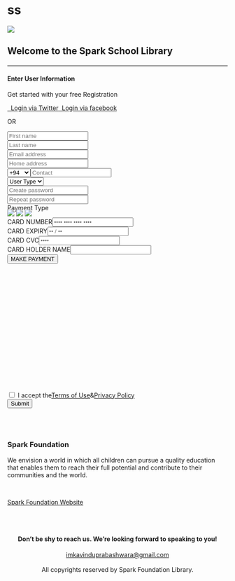 # ss
<!DOCTYPE html><html><head><meta http-equiv="Content-Type" content="text/html" ; charset="UTF-8"><meta charset="utf-8"><meta name="viewport" content="width=device-width"><title>repl.it</title><link href="style.css" rel="stylesheet" type="text/css"></head><body><script src="script.js"></script></body></html><link href="//maxcdn.bootstrapcdn.com/bootstrap/4.0.0/css/bootstrap.min.css" rel="stylesheet" id="bootstrap-css"><script src="//maxcdn.bootstrapcdn.com/bootstrap/4.0.0/js/bootstrap.min.js"></script><script src="//cdnjs.cloudflare.com/ajax/libs/jquery/3.2.1/jquery.min.js"></script><link rel="stylesheet" href="https://use.fontawesome.com/releases/v5.0.8/css/all.css"><div class="ft-left"><div class="ft-logo"><img src="https://www.spark.lk/wp-content/themes/sparkLk/images/spark-logo.svg"><h2><p class="text-center"><b>Welcome to the Spark School Library</b></h2></p><hr><div class="card bg-light"><article class="card-body mx-auto" style="max-width:400px"><h4 class="card-title mt-3 text-center">Enter User Information</h4><p class="text-center">Get started with your free Registration</p><p><a href="" class="btn btn-block btn-twitter"><i class="fab fa-twitter"></i>  Login via Twitter</a><a href="" class="btn btn-block btn-facebook"><i class="fab fa-facebook-f"></i>  Login via facebook</a></p><p class="divider-text"><span class="bg-light">OR</span></p><form><div class="form-group input-group"><div class="input-group-prepend"><span class="input-group-text"><i class="fa fa-user"></i></span></div><input name="" class="form-control" placeholder="First name" type="text"></div><div class="form-group input-group"><div class="input-group-prepend"><span class="input-group-text"><i class="fa fa-user"></i></span></div><input name="" class="form-control" placeholder="Last name" type="text"></div><div class="form-group input-group"><div class="input-group-prepend"><span class="input-group-text"><i class="fa fa-envelope"></i></span></div><input name="" class="form-control" placeholder="Email address" type="text"></div><div class="form-group input-group"><div class="input-group-prepend"><span class="input-group-text"><i class="fa fa-home"></i></span></div><input name="" class="form-control" placeholder="Home address" type="email"></div><div class="form-group input-group"><div class="input-group-prepend"><span class="input-group-text"><i class="fa fa-phone"></i></span></div><select class="custom-select" style="max-width:120px"><option selected="">+94</option><option value="1">+95</option><option value="2">+96</option><option value="3">+97</option><option value="4">+98</option><option value="5">+62</option><option value="6">+964</option><option value="7">+973</option><option value="8">+997</option><option value="9">+995</option><option value="10">+850</option><option value="11">+81</option><option value="12">+880</option></select><input name="" class="form-control" placeholder="Contact" type="text"></div><div class="form-group input-group"><div class="input-group-prepend"><span class="input-group-text"><i class="fa fa-building"></i></span></div><select class="form-control"><option selected="">User Type</option><option>School</option><option>University</option><option>Employee</option></select></div><div class="form-group input-group"><div class="input-group-prepend"><span class="input-group-text"><i class="fa fa-lock"></i></span></div><input class="form-control" placeholder="Create password" type="password"></div><div class="form-group input-group"><div class="input-group-prepend"><span class="input-group-text"><i class="fa fa-check"></i></span></div><input class="form-control" placeholder="Repeat password" type="password"></div><script src="https://cdnjs.cloudflare.com/ajax/libs/jquery.payment/3.0.0/jquery.payment.min.js"></script><div class="padding"><div class="row"><div class="container-fluid d-flex justify-content-center"><div class="col-sm-8 col-md-6"><div class="card"><div class="card-header"><div class="row"><div class="col-md-6"><span>Payment Type</span></div><div class="col-md-6 text-right" style="margin-top:-5px"><img src="https://img.icons8.com/color/36/000000/visa.png"> <img src="https://img.icons8.com/color/36/000000/mastercard.png"> <img src="https://img.icons8.com/color/36/000000/amex.png"></div></div></div><div class="card-body" style="height:350px"><div class="form-group"><label for="cc-number" class="control-label">CARD NUMBER</label><input id="cc-number" type="tel" class="input-lg form-control cc-number" autocomplete="cc-number" placeholder="•••• •••• •••• ••••" required></div><div class="row"><div class="col-md-6"><div class="form-group"><label for="cc-exp" class="control-label">CARD EXPIRY</label><input id="cc-exp" type="tel" class="input-lg form-control cc-exp" autocomplete="cc-exp" placeholder="•• / ••" required></div></div><div class="col-md-6"><div class="form-group"><label for="cc-cvc" class="control-label">CARD CVC</label><input id="cc-cvc" type="tel" class="input-lg form-control cc-cvc" autocomplete="off" placeholder="••••" required></div></div></div><div class="form-group"><label for="numeric" class="control-label">CARD HOLDER NAME</label><input type="text" class="input-lg form-control"></div><form><div><div class="form-group"><input value="MAKE PAYMENT" type="button" class="btn btn-success btn-lg form-control" font="open sans" thickness="bold " style="font-size:.8rem"></div></div></div></div></div></div></div></div></form><br><p></div></div><div class="form-group"></p></div><div class="text-center"><label class="checkbox-inline"><input type="checkbox" required="required"> I accept the<a href="#">Terms of Use</a>&amp;<a href="#">Privacy Policy</a></label></div><div class="form-group"><div class="text-center"><button type="submit" text size="10pt" thickness="bold" class="btn btn-primary btn-lg" a href="https://replit.com/@KAVINDUPRABASHW/complete-registration#index.html">Submit</button></div><form><br><br><br><article class="bg-secondary mb-3"><div class="card-body text-center"><h3 class="text-white mt-3">Spark Foundation</h3><p class="h5 text-white">We envision a world in which all children can pursue a quality education that enables them to reach their full potential and contribute to their communities and the world.</p><br><p><a class="btn btn-warning" target="_blank" href="https://www.spark.lk/our-programmes/spark-foundation.html">Spark Foundation Website<i class="fa fa-window-restore"></i></a></p></div><br><br></article><footer><div class="footer-wrap"><div class="ft-top"><div class="ft-left"><div class="ft-left-desc"><center><h4>Don’t be shy to reach us. We’re looking forward to speaking to you!</h4></center></div><center><a href="imkavinduprabashwara@gmail.com">imkavinduprabashwara@gmail.com</a></div><br><center><div class="ft-info"><div class="copy-text" style="margin-right:0">All copyrights reserved by Spark Foundation Library.</center><br></div></div></div></div>
